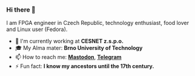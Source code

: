 ### Hi there 👋

I am FPGA engineer in Czech Republic, technology enthusiast, food lover and Linux user (Fedora).

- 🏢 I'm currently working at **CESNET z.s.p.o.**
- 🎓 My Alma mater: **Brno University of Technology**
- 📫 How to reach me: [**Mastodon**](https://fosstodon.org/@xcabal05), [**Telegram**](https://t.me/jakubcabal)
- ⚡ Fun fact: **I know my ancestors until the 17th century.**

<!--
**jakubcabal/jakubcabal** is a ✨ _special_ ✨ repository because its `README.md` (this file) appears on your GitHub profile.

Here are some ideas to get you started:

- 🔭 I’m currently working on ...
- 🌱 I’m currently learning ...
- 👯 I’m looking to collaborate on ...
- 🤔 I’m looking for help with ...
- 💬 Ask me about ...

- 😄 Pronouns: ...
- ⚡ Fun fact: ...
-->
